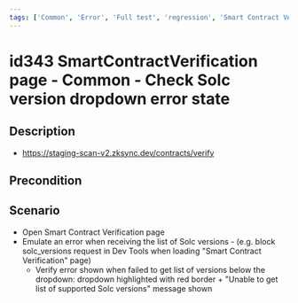 ```yaml
---
tags: ['Common', 'Error', 'Full test', 'regression', 'Smart Contract Verification page', 'ZKF-2258', 'Active']
---
```


# id343 SmartContractVerification page - Common - Сheck Solc version dropdown error state

## Description
  - https://staging-scan-v2.zksync.dev/contracts/verify

## Precondition


## Scenario
- Open Smart Contract Verification page
- Emulate an error when receiving the list of Solc versions
                - (e.g. block solc_versions request in Dev Tools when loading "Smart Contract Verification" page)
    - Verify error shown when failed to get list of versions below the dropdown: dropdown highlighted with red border + "Unable to get list of supported Solc versions" message shown
